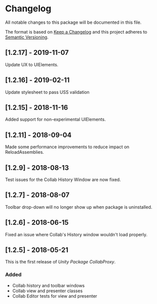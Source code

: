 # Changelog
All notable changes to this package will be documented in this file.

The format is based on [Keep a Changelog](http://keepachangelog.com/en/1.0.0/)
and this project adheres to [Semantic Versioning](http://semver.org/spec/v2.0.0.html).

## [1.2.17] - 2019-11-07
Update UX to UIElements.

## [1.2.16] - 2019-02-11
Update stylesheet to pass USS validation

## [1.2.15] - 2018-11-16
Added support for non-experimental UIElements.

## [1.2.11] - 2018-09-04
Made some performance improvements to reduce impact on ReloadAssemblies.

## [1.2.9] - 2018-08-13
Test issues for the Collab History Window are now fixed.

## [1.2.7] - 2018-08-07
Toolbar drop-down will no longer show up when package is uninstalled.

## [1.2.6] - 2018-06-15
Fixed an issue where Collab's History window wouldn't load properly.

## [1.2.5] - 2018-05-21
This is the first release of *Unity Package CollabProxy*.

### Added
- Collab history and toolbar windows
- Collab view and presenter classes
- Collab Editor tests for view and presenter
